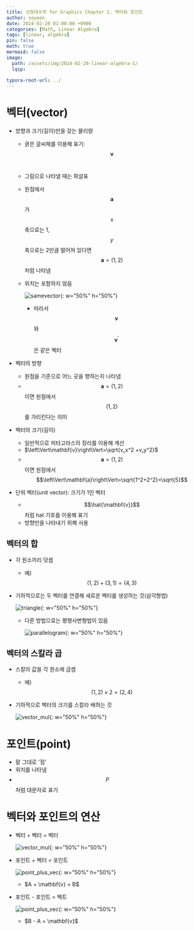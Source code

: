 ```yaml
---
title: 선형대수학 for Graphics Chapter 1. 벡터와 포인트
author: seyeon
date: 2024-02-20 01:00:00 +0900
categories: [Math, Linear Algebra]
tags: [linear, algebra]
pin: false
math: true
mermaid: false
image:
  path: /assets/img/2024-02-20-linear-algebra-1/
  lqip: 
  
typora-root-url: ../
---
```



# 벡터(vector)
- 방향과 크기(길이)만을 갖는 물리량

  - 굵은 글씨체를 이용해 표기: $$\mathbf{v}$$​

  - 그림으로 나타낼 때는 화살표

  - 원점에서 $$\mathbf{a}$$가 $$x$$축으로는 1, $$y$$축으로는 2만큼 떨어져 있다면 $$\mathbf{a} = (1, 2)$$처럼 나타냄

  - 위치는 포함하지 않음

    ![samevector](/assets/img/2024-02-20-linear-algebra-1/same_vector.png){: w="50%" h="50%"}

    - 따라서 $$\mathbf{v}$$와 $$\mathbf{v}^\prime$$​은 같은 벡터

- 벡터의 방향

  - 원점을 기준으로 어느 곳을 향하는지 나타냄
  - $$\mathbf{a} = (1, 2)$$이면 원점에서 $$(1, 2)$$를 가리킨다는 의미

- 벡터의 크기(길이)

  - 일반적으로 피타고라스의 정리를 이용해 계산
  - \$\left\Vert\mathbf{v}\right\Vert=\sqrt{v_x^2 +v_y^2}$
  - $$\mathbf{a} = (1, 2)$$이면 원점에서 $$\left\Vert\mathbf{a}\right\Vert=\sqrt{1^2+2^2}=\sqrt{5}$$

- 단위 벡터(unit vector): 크기가 1인 벡터

  - $$\hat{\mathbf{v}}$$처럼 hat 기호를 이용해 표기
  - 방향만을 나타내기 위해 사용

## 벡터의 합

- 각 원소끼리 덧셈

  - 예) $$(1, 2) + (3, 1) = (4, 3)$$

- 기하적으로는 두 벡터를 연결해 새로운 벡터를 생성하는 것(삼각형법)

  ![triangle](/assets/img/2024-02-20-linear-algebra-1/triangle.png){: w="50%" h="50%"}

  - 다른 방법으로는 평행사변형법이 있음

    ![parallelogram](/assets/img/2024-02-20-linear-algebra-1/parallelogram.png){: w="50%" h="50%"}

## 벡터의 스칼라 곱

- 스칼라 값을 각 원소에 곱셈

  - 예) $$(1, 2) \times 2 = (2, 4)$$

- 기하적으로 벡터의 크기를 스칼라 배하는 것

  ![vector_mul](/assets/img/2024-02-20-linear-algebra-1/vector_mul.png){: w="50%" h="50%"}

# 포인트(point)

- 말 그대로 '점'
- 위치를 나타냄
- $$P$$처럼 대문자로 표기

# 벡터와 포인트의 연산

- 벡터 + 벡터 = 벡터

  ![vector_mul](/assets/img/2024-02-20-linear-algebra-1/vector_mul.png){: w="50%" h="50%"}

- 포인트 + 벡터 = 포인트

  ![point_plus_vec](/assets/img/2024-02-20-linear-algebra-1/point_plus_vec.png){: w="50%" h="50%"}

  - \$A  + \mathbf{v} = B$

- 포인트 - 포인트 = 벡트

  ![point_plus_vec](/assets/img/2024-02-20-linear-algebra-1/point_plus_vec.png){: w="50%" h="50%"}

  - \$B - A = \mathbf{v}$

